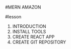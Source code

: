 #MERN AMAZON
 
 #lesson
1. INTRODUCTION
2. INSTALL TOOLS
3. CREATE REACT APP
4. CREATE GIT REPOSITORY

